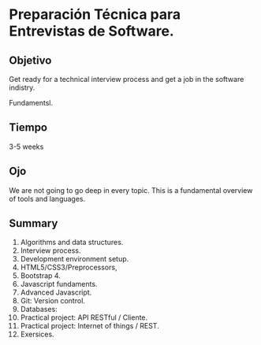 # Preparación Técnica para Entrevistas de Software.

## Objetivo

Get ready for a technical interview process and get a job in the software indistry.

Fundamentsl.

## Tiempo

3-5 weeks

## Ojo

We are not going to go deep in every topic. This is a fundamental overview of tools and languages.

## Summary

1. Algorithms and data structures.
2. Interview process.
3. Development environment setup.
4. HTML5/CSS3/Preprocessors,
5. Bootstrap 4.
6. Javascript fundaments.
7. Advanced Javascript.
8. Git: Version control.
9. Databases:
10. Practical project: API RESTful / Cliente.
11. Practical project: Internet of things / REST.
12. Exersices.
